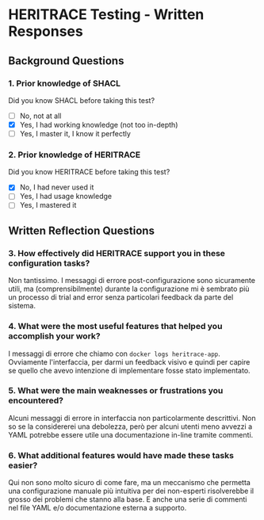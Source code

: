 # HERITRACE Testing - Written Responses

## Background Questions

### 1. Prior knowledge of SHACL
Did you know SHACL before taking this test?
- [ ] No, not at all
- [x] Yes, I had working knowledge (not too in-depth)  
- [ ] Yes, I master it, I know it perfectly

### 2. Prior knowledge of HERITRACE
Did you know HERITRACE before taking this test?
- [x] No, I had never used it
- [ ] Yes, I had usage knowledge
- [ ] Yes, I mastered it

## Written Reflection Questions

### 3. How effectively did HERITRACE support you in these configuration tasks?
Non tantissimo. I messaggi di errore post-configurazione sono sicuramente utili, ma (comprensibilmente) durante la configurazione mi è sembrato più un processo di trial and error senza particolari feedback da parte del sistema.



### 4. What were the most useful features that helped you accomplish your work?
I messaggi di errore che chiamo con `docker logs heritrace-app`. Ovviamente l'interfaccia, per darmi un feedback visivo e quindi per capire se quello che avevo intenzione di implementare fosse stato implementato.



### 5. What were the main weaknesses or frustrations you encountered?
Alcuni messaggi di errore in interfaccia non particolarmente descrittivi. Non so se la considererei una debolezza, però per alcuni utenti meno avvezzi a YAML potrebbe essere utile una documentazione in-line tramite commenti.



### 6. What additional features would have made these tasks easier?
Qui non sono molto sicuro di come fare, ma un meccanismo che permetta una configurazione manuale più intuitiva per dei non-esperti risolverebbe il grosso dei problemi che stanno alla base. E anche una serie di commenti nel file YAML e/o documentazione esterna a supporto.